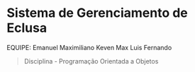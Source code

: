 # Sistema de Gerenciamento de Eclusa

EQUIPE:
Emanuel Maximiliano
Keven Max
Luis Fernando

> Disciplina - Programação Orientada a Objetos


